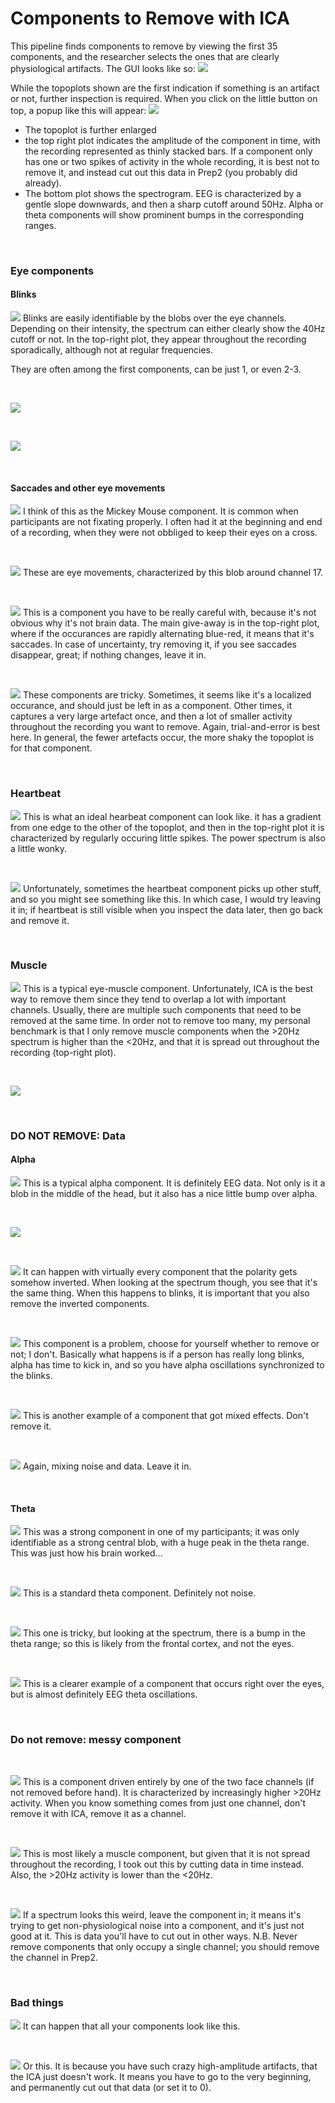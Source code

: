 # Components to Remove with ICA

This pipeline finds components to remove by viewing the first 35 components, and the researcher selects the ones that are clearly physiological artifacts. The GUI looks like so:
![](./images/ICA/Set.PNG)


While the topoplots shown are the first indication if something is an artifact or not, further inspection is required. When you click on the little button on top, a popup like this will appear:
![](./images/ICA/Blinks2.PNG)
- The topoplot is further enlarged
- the top right plot indicates the amplitude of the component in time, with the recording represented as thinly stacked bars. If a component only has one or two spikes of activity in the whole recording, it is best not to remove it, and instead cut out this data in Prep2 (you probably did already).
- The bottom plot shows the spectrogram. EEG is characterized by a gentle slope downwards, and then a sharp cutoff around 50Hz. Alpha or theta components will show prominent bumps in the corresponding ranges.



<p>&nbsp;</p>


### Eye components
#### Blinks
![](./images/ICA/Blink1.PNG)
Blinks are easily identifiable by the blobs over the eye channels. Depending on their intensity, the spectrum can either clearly show the 40Hz cutoff or not. In the top-right plot, they appear throughout the recording sporadically, although not at regular frequencies.

They are often among the first components, can be just 1, or even 2-3. 

<p>&nbsp;</p>


![](./images/ICA/Blink3.PNG)

<p>&nbsp;</p>

![](./images/ICA/Eyes.PNG)


<p>&nbsp;</p>

#### Saccades and other eye movements

![](./images/ICA/Eyes2.PNG)
I think of this as the Mickey Mouse component. It is common when participants are not fixating properly. I often had it at the beginning and end of a recording, when they were not obbliged to keep their eyes on a cross. 

<p>&nbsp;</p>

![](./images/ICA/Eyes5.PNG)
These are eye movements, characterized by this blob around channel 17.

<p>&nbsp;</p>

![](./images/ICA/Eyes3.PNG)
This is a component you have to be really careful with, because it's not obvious why it's not brain data. The main give-away is in the top-right plot, where if the occurances are rapidly alternating blue-red, it means that it's saccades. In case of uncertainty, try removing it, if you see saccades disappear, great; if nothing changes, leave it in.


<p>&nbsp;</p>

![](./images/ICA/LocalizedEyes.PNG)
These components are tricky. Sometimes, it seems like it's a localized occurance, and should just be left in as a component. Other times, it captures a very large artefact once, and then a lot of smaller activity throughout the recording you want to remove. Again, trial-and-error is best here. 
In general, the fewer artefacts occur, the more shaky the topoplot is for that component.


<p>&nbsp;</p>

### Heartbeat


![](./images/ICA/Heartbeat.PNG)
This is what an ideal hearbeat component can look like.  it has a gradient from one edge to the other of the topoplot, and then in the top-right plot it is characterized by regularly occuring little spikes. The power spectrum is also a little wonky. 

<p>&nbsp;</p>

![](./images/ICA/Heartbeat2.PNG)
Unfortunately, sometimes the heartbeat component picks up other stuff, and so you might see something like this. In which case, I would try leaving it in; if heartbeat is still visible when you inspect the data later, then go back and remove it.

<p>&nbsp;</p>

### Muscle

![](./images/ICA/Muscle.PNG)
This is a typical eye-muscle component. Unfortunately, ICA is the best way to remove them since they tend to overlap a lot with important channels. Usually, there are multiple such components that need to be removed at the same time. 
In order not to remove too many, my personal benchmark is that I only remove muscle components when the >20Hz spectrum is higher than the <20Hz, and that it is spread out throughout the recording (top-right plot).

<p>&nbsp;</p>

![](./images/ICA/Muscle2.PNG)


<p>&nbsp;</p>


### DO NOT REMOVE: Data

#### Alpha

![](./images/ICA/Alpha.PNG)
This is a typical alpha component. It is definitely EEG data. Not only is it a blob in the middle of the head, but it also has a nice little bump over alpha.


<p>&nbsp;</p>

![](./images/ICA/Alpha2.PNG)

<p>&nbsp;</p>

![](./images/ICA/InvertedAlpha.PNG)
It can happen with virtually every component that the polarity gets somehow inverted. When looking at the spectrum though, you see that it's the same thing. When this happens to blinks, it is important that you also remove the inverted components.


<p>&nbsp;</p>

![](./images/ICA/AlphaBlinks.PNG)
This component is a problem, choose for yourself whether to remove or not; I don't. Basically what happens is if a person has really long blinks, alpha has time to kick in, and so you have alpha oscillations synchronized to the blinks. 



<p>&nbsp;</p>

![](./images/ICA/Mix.PNG)
This is another example of a component that got mixed effects. Don't remove it. 

<p>&nbsp;</p>

![](./images/ICA/Mix2.PNG)
Again, mixing noise and data. Leave it in. 


<p>&nbsp;</p>



#### Theta

![](./images/ICA/Center.PNG)
This was a strong component in one of my participants; it was only identifiable as a strong central blob, with a huge peak in the theta range. This was just how his brain worked...


<p>&nbsp;</p>

![](./images/ICA/ThetaFront3.PNG)
This is a standard theta component. Definitely not noise. 

<p>&nbsp;</p>



![](./images/ICA/Eye_Theta.PNG)
This one is tricky, but looking at the spectrum, there is a bump in the theta range; so this is likely from the frontal cortex, and not the eyes. 

<p>&nbsp;</p>

![](./images/ICA/OrbitalTheta.PNG)
This is a clearer example of a component that occurs right over the eyes, but is almost definitely EEG theta oscillations. 

<p>&nbsp;</p>

### Do not remove: messy component

<p>&nbsp;</p>

![](./images/ICA/Face.PNG)
This is a component driven entirely by one of the two face channels (if not removed before hand). It is characterized by increasingly higher >20Hz activity. When you know something comes from just one channel, don't remove it with ICA, remove it as a channel.


<p>&nbsp;</p>

![](./images/ICA/Muscle3.PNG)
This is most likely a muscle component, but given that it is not spread throughout the recording, I took out this by cutting data in time instead. Also, the >20Hz activity is lower than the <20Hz.

<p>&nbsp;</p>

![](./images/ICA/Unknown.PNG)
If a spectrum looks this weird, leave the component in; it means it's trying to get non-physiological noise into a component, and it's just not good at it. This is data you'll have to cut out in other ways.
N.B. Never remove components that only occupy a single channel; you should remove the channel in Prep2. 

<p>&nbsp;</p>

### Bad things

![](./images/ICA/ReallyBad.PNG)
It can happen that all your components look like this. 

<p>&nbsp;</p>

![](./images/ICA/ReallyBad2.PNG)
Or this.  It is because you have such crazy high-amplitude artifacts, that the ICA just doesn't work. It means you have to go to the very beginning, and permanently cut out that data (or set it to 0).

